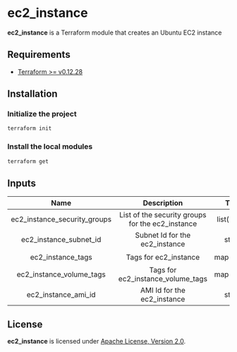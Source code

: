 # ec2_instance

**ec2_instance** is a Terraform module that creates an Ubuntu EC2 instance

## Requirements

- [Terraform >= v0.12.28](https://www.terraform.io/downloads.html)

## Installation

### Initialize the project

```sh
terraform init
```

### Install the local modules

```sh
terraform get
```

## Inputs

| Name           | Description       | Type   | Default | Required |
| :---:          | :---:             | :---:  | :---:   | :---:    |
| ec2_instance_security_groups | List of the security groups for the ec2_instance | list(string) | -       | :heavy_check_mark: |
| ec2_instance_subnet_id | Subnet Id for the ec2_instance | string | -       | :heavy_check_mark: |
| ec2_instance_tags | Tags for ec2_instance | map(string) | -       | :heavy_check_mark: |
| ec2_instance_volume_tags | Tags for ec2_instance_volume_tags | map(string) | -       | :heavy_check_mark: |
| ec2_instance_ami_id | AMI Id for the ec2_instance | string | -       | :heavy_check_mark: |

## License

**ec2_instance** is licensed under [Apache License, Version 2.0](https://github.com/AlexisNava/terraform_modules/blob/master/LICENSE).